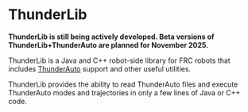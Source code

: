 # ThunderLib

**ThunderLib is still being actively developed. Beta versions of ThunderLib+ThunderAuto are planned for November 2025.**

ThunderLib is a Java and C++ robot-side library for FRC robots that includes [ThunderAuto](https://github.com/frc1511/ThunderAuto) support and other useful utilities. 

ThunderLib provides the ability to read ThunderAuto files and execute ThunderAuto modes and trajectories in only a few lines of Java or C++ code.

